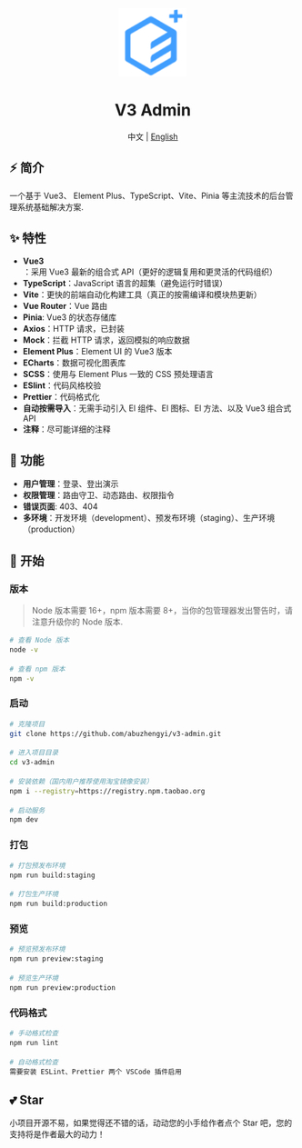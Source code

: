 <div align="center">
  <img alt="V3 Admin Logo" width="120" height="120" src="./src/assets/images/common/logo.svg">
  <h1>V3 Admin</h1>
  <span>中文 | <a href="./README_EN.md">English</a><span>
</div>

## ⚡ 简介
一个基于 Vue3、 Element Plus、TypeScript、Vite、Pinia 等主流技术的后台管理系统基础解决方案.

## ✨ 特性
- **Vue3**：采用 Vue3 最新的组合式 API（更好的逻辑复用和更灵活的代码组织）
- **TypeScript**：JavaScript 语言的超集（避免运行时错误）
- **Vite**：更快的前端自动化构建工具（真正的按需编译和模块热更新）
- **Vue Router**：Vue 路由
- **Pinia**: Vue3 的状态存储库
- **Axios**：HTTP 请求，已封装
- **Mock**：拦截 HTTP 请求，返回模拟的响应数据
- **Element Plus**：Element UI 的 Vue3 版本
- **ECharts**：数据可视化图表库
- **SCSS**：使用与 Element Plus 一致的 CSS 预处理语言
- **ESlint**：代码风格校验
- **Prettier**：代码格式化
- **自动按需导入**：无需手动引入 El 组件、El 图标、El 方法、以及 Vue3 组合式 API
- **注释**：尽可能详细的注释

## 🌱 功能
- **用户管理**：登录、登出演示
- **权限管理**：路由守卫、动态路由、权限指令
- **错误页面**: 403、404
- **多环境**：开发环境（development）、预发布环境（staging）、生产环境（production）

## 🚀 开始
### 版本
> Node 版本需要 16+，npm 版本需要 8+，当你的包管理器发出警告时，请注意升级你的 Node 版本.
```bash
# 查看 Node 版本
node -v

# 查看 npm 版本
npm -v
```

### 启动
```bash
# 克隆项目
git clone https://github.com/abuzhengyi/v3-admin.git

# 进入项目目录
cd v3-admin

# 安装依赖（国内用户推荐使用淘宝镜像安装）
npm i --registry=https://registry.npm.taobao.org

# 启动服务
npm dev
```

### 打包
```bash
# 打包预发布环境
npm run build:staging

# 打包生产环境
npm run build:production
```

### 预览
```bash
# 预览预发布环境
npm run preview:staging

# 预览生产环境
npm run preview:production
```

### 代码格式
```bash
# 手动格式检查
npm run lint

# 自动格式检查
需要安装 ESLint、Prettier 两个 VSCode 插件启用
```

## 💕 Star
小项目开源不易，如果觉得还不错的话，动动您的小手给作者点个 Star 吧，您的支持将是作者最大的动力！